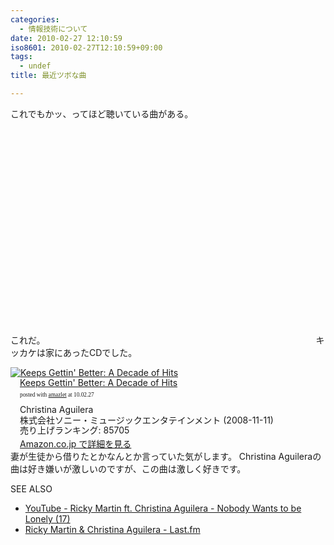 ```yaml
---
categories:
  - 情報技術について
date: 2010-02-27 12:10:59
iso8601: 2010-02-27T12:10:59+09:00
tags:
  - undef
title: 最近ツボな曲

---
```


これでもかッ、ってほど聴いている曲がある。


これだ。
<object width="425" height="344"><param name="movie" value="http://www.youtube.com/v/742LxBEOLNE&hl=en_US&fs=1&rel=0&color1=0x006699&color2=0x54abd6"></param><param name="allowFullScreen" value="true"></param><param name="allowscriptaccess" value="always"></param><embed src="http://www.youtube.com/v/742LxBEOLNE&hl=en_US&fs=1&rel=0&color1=0x006699&color2=0x54abd6" type="application/x-shockwave-flash" allowscriptaccess="always" allowfullscreen="true" width="425" height="344"></embed></object>
キッカケは家にあったCDでした。
<div class="amazlet-box" style="margin-bottom:0px;"><div class="amazlet-image" style="float:left;"><a href="http://www.amazon.co.jp/exec/obidos/ASIN/B001G7HT2I/nqounet-22/ref=nosim/" name="amazletlink"><img src="http://ecx.images-amazon.com/images/I/51JFjv-F6SL._SL160_.jpg" alt="Keeps Gettin' Better: A Decade of Hits" style="border: none;" /></a></div><div class="amazlet-info" style="float:left;margin-left:15px;line-height:120%"><div class="amazlet-name" style="margin-bottom:10px;line-height:120%"><a href="http://www.amazon.co.jp/exec/obidos/ASIN/B001G7HT2I/nqounet-22/ref=nosim/" name="amazletlink">Keeps Gettin' Better: A Decade of Hits</a><div class="amazlet-powered-date" style="font-size:7pt;margin-top:5px;font-family:verdana;line-height:120%">posted with <a href="http://app.amazlet.com/amazlet/" title="Keeps Gettin&#039; Better: A Decade of Hits">amazlet</a> at 10.02.27</div></div><div class="amazlet-detail">Christina Aguilera <br />株式会社ソニー・ミュージックエンタテインメント (2008-11-11)<br />売り上げランキング: 85705<br /></div><div class="amazlet-link" style="margin-top: 5px"><a href="http://www.amazon.co.jp/exec/obidos/ASIN/B001G7HT2I/nqounet-22/ref=nosim/" name="amazletlink">Amazon.co.jp で詳細を見る</a></div></div><div class="amazlet-footer" style="clear: left"></div></div>
妻が生徒から借りたとかなんとか言っていた気がします。
Christina Aguileraの曲は好き嫌いが激しいのですが、この曲は激しく好きです。
<div>
<p>SEE ALSO</p>
<ul>
<li><a href="http://www.youtube.com/watch?v=742LxBEOLNE">YouTube - Ricky Martin ft. Christina Aguilera - Nobody Wants to be Lonely (17)</a></li>
<li><a href="http://www.lastfm.jp/music/Ricky+Martin+&amp;+Christina+Aguilera">Ricky Martin & Christina Aguilera - Last.fm</a></li>
</ul>
</div>
    	